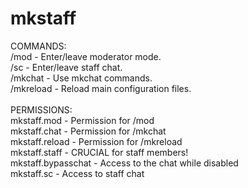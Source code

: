# mkstaff
COMMANDS:<br/>
  /mod - Enter/leave moderator mode.<br/>
  /sc - Enter/leave staff chat.<br/>
  /mkchat - Use mkchat commands.<br/>
  /mkreload - Reload main configuration files.<br/>
  <br/>
  PERMISSIONS:<br/>
  mkstaff.mod - Permission for /mod<br/>
  mkstaff.chat - Permission for /mkchat<br/>
  mkstaff.reload - Permission for /mkreload<br/>
  mkstaff.staff - CRUCIAL for staff members!<br/>
  mkstaff.bypasschat - Access to the chat while disabled<br/>
  mkstaff.sc - Access to staff chat
